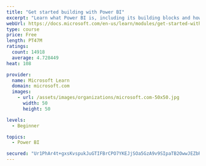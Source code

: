 ```yaml
---
title: "Get started building with Power BI"
excerpt: "Learn what Power BI is, including its building blocks and how they work together."
webUrl: https://docs.microsoft.com/en-us/learn/modules/get-started-with-power-bi/
type: course
price: Free
length: PT47M
ratings:
  count: 14918
  average: 4.728449
heat: 108

provider:
  name: Microsoft Learn
  domain: microsoft.com
  images:
    - url: /assets/images/organizations/microsoft.com-50x50.jpg
      width: 50
      height: 50

levels:
  - Beginner

topics:
  - Power BI

secured: "Ur1PhAr4t+gxsKvspukJuGTIFBrCPO7YKEJjSOa5GzA9v9SIpaTB2OwwJEZbRwJTdAxAHSh6ODUkS4Z6uqCvXsZ1c5tOW1uF7lj58kUIDNhNOuw8odvnr5N6DO0c2lQrmVrNDkIK+QABxd69AdKR6F2YPl2tjWb3Gz07bTD1ay8A3xXM9HCNEDHyZafL30nhAdV86E/AkMC59L5I7W5oxIArnLWS01ZQXUerCYoFLK9ikBvsYGvjmaOcLiIK9m+KuZvEC27GP5jQ25WOayCQOQ6FUo+xWbMsUExAa8zDQD6RM/Bjdah0YwR+QBSmMS+8bQop4DY3XZsfisvDD5cgnAr2ueQ8X7XbiRnLjdhgvaT1pOEoSnB5OHlujN81hmKgMXLp3qNc8OuwbSHQA3xLfQ==;cFWGCkxJjeO0nu4nb1ryqQ=="
---
```


